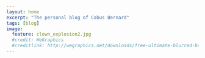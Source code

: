 ```yaml
---
layout: home
excerpt: "The personal blog of Cobus Bernard"
tags: [blog]
image:
  feature: clown_explosion2.jpg
  #credit: WeGraphics
  #creditlink: http://wegraphics.net/downloads/free-ultimate-blurred-background-pack/
---
```

